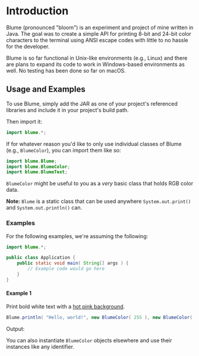 # Introduction
Blume (pronounced "bloom") is an experiment and project of mine written in Java. The goal was to create a simple API for printing 8-bit and 24-bit color characters to the terminal using ANSI escape codes with little to no hassle for the developer.

Blume is so far functional in Unix-like environments (e.g., Linux) and there are plans to expand its code to work in Windows-based environments as well. No testing has been done so far on macOS.

## Usage and Examples
To use Blume, simply add the JAR as one of your project's referenced libraries and include it in your project's build path.

Then import it:
```java
import blume.*;
```

If for whatever reason you'd like to only use individual classes of Blume (e.g., `BlumeColor`), you can import them like so:
```java
import blume.Blume;
import blume.BlumeColor;
import blume.BlumeText;
```

`BlumeColor` might be useful to you as a _very_ basic class that holds RGB color data.

**Note:** `Blume` is a static class that can be used anywhere `System.out.print()` and `System.out.println()` can.

### Examples
For the following examples, we're assuming the following:
```java
import blume.*;

public class Application {
	public static void main( String[] args ) {
		// Example code would go here
	}
}
```

#### Example 1
Print bold white text with a [hot pink background](https://www.w3schools.com/colors/colors_picker.asp?color=f142f4).
```java
Blume.println( "Hello, world!", new BlumeColor( 255 ), new BlumeColor( 241, 66, 244 ), BlumeText.Attribute.Bold );
```
Output:


You can also instantiate `BlumeColor` objects elsewhere and use their instances like any identifier.
```java
```
